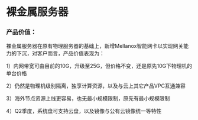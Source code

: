 # 裸金属服务器

### 产品价值：

裸金属服务器在原有物理服务器的基础上，新增Mellanox智能网卡以实现网关能力的下沉，对客户而言，产品价值表现为：

1）内网带宽可由目前的10G，升级至25G，但价格不变，还是原先10G下物理机的单台价格

2）仍然是物理机级别隔离，独享计算资源，以及与云上其它产品VPC互通兼容

3）海外节点资源上线更容易，也无最小规模限制，原先有最小规模限制

4）Q2季度，系统盘可支持云盘，以及镜像与公有云镜像统一等特性



